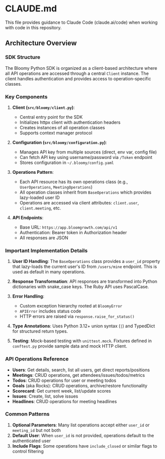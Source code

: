 # CLAUDE.md

This file provides guidance to Claude Code (claude.ai/code) when working with code in this repository.

## Architecture Overview

### SDK Structure
The Bloomy Python SDK is organized as a client-based architecture where all API operations are accessed through a central `Client` instance. The client handles authentication and provides access to operation-specific classes.

### Key Components

1. **Client (`src/bloomy/client.py`)**:
   - Central entry point for the SDK
   - Initializes httpx client with authentication headers
   - Creates instances of all operation classes
   - Supports context manager protocol

2. **Configuration (`src/bloomy/configuration.py`)**:
   - Manages API key from multiple sources (direct, env var, config file)
   - Can fetch API key using username/password via `/Token` endpoint
   - Stores configuration in `~/.bloomy/config.yaml`

3. **Operations Pattern**:
   - Each API resource has its own operations class (e.g., `UserOperations`, `MeetingOperations`)
   - All operation classes inherit from `BaseOperations` which provides lazy-loaded user ID
   - Operations are accessed via client attributes: `client.user`, `client.meeting`, etc.

4. **API Endpoints**:
   - Base URL: `https://app.bloomgrowth.com/api/v1`
   - Authentication: Bearer token in Authorization header
   - All responses are JSON

### Important Implementation Details

1. **User ID Handling**: The `BaseOperations` class provides a `user_id` property that lazy-loads the current user's ID from `/users/mine` endpoint. This is used as default in many operations.

2. **Response Transformation**: API responses are transformed into Python dictionaries with snake_case keys. The Ruby API uses PascalCase.

3. **Error Handling**:
   - Custom exception hierarchy rooted at `BloomyError`
   - `APIError` includes status code
   - HTTP errors are raised via `response.raise_for_status()`

4. **Type Annotations**: Uses Python 3.12+ union syntax (`|`) and TypedDict for structured return types.

5. **Testing**: Mock-based testing with `unittest.mock`. Fixtures defined in `conftest.py` provide sample data and mock HTTP client.

### API Operations Reference

- **Users**: Get details, search, list all users, get direct reports/positions
- **Meetings**: CRUD operations, get attendees/issues/todos/metrics
- **Todos**: CRUD operations for user or meeting todos
- **Goals** (aka Rocks): CRUD operations, archive/restore functionality
- **Scorecard**: Get current week, list/update scores
- **Issues**: Create, list, solve issues
- **Headlines**: CRUD operations for meeting headlines

### Common Patterns

1. **Optional Parameters**: Many list operations accept either `user_id` or `meeting_id` but not both
2. **Default User**: When `user_id` is not provided, operations default to the authenticated user
3. **Include Flags**: Some operations have `include_closed` or similar flags to control filtering
